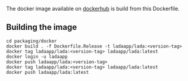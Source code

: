 The docker image available on [dockerhub](https://hub.docker.com/r/ladaapp/lada) is build from this Dockerfile.

## Building the image
```shell
cd packaging/docker
docker build . -f Dockerfile.Release -t ladaapp/lada:<version-tag>
docker tag ladaapp/lada:<version-tag> ladaapp/lada:latest
docker login -u ladaapp
docker push ladaapp/lada:<version-tag>
docker tag ladaapp/lada:<version-tag> ladaapp/lada:latest
docker push ladaapp/lada:latest
```